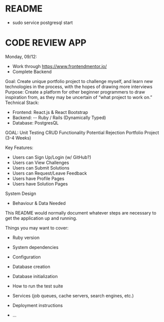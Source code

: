 # README

- sudo service postgresql start

# CODE REVIEW APP

Monday, 09/12: 
- Work through https://www.frontendmentor.io/
- Complete Backend

Goal: Create unique portfolio project to challenge myself, and learn new technologies in the process, with the hopes of drawing more interviews
Purpose: Create a platform for other beginner programmers to draw inspiration from, as they may be uncertain of “what project to work on.”
Technical Stack:
- Frontend: React.js & React Bootstrap
- Backend:
-- Ruby / Rails (Dynamically Typed)
- Database: PostgresQL

GOAL: 
Unit Testing CRUD Functionality
Potential Rejection
Portfolio Project (3-4 Weeks)

Key Features: 
- Users can Sign Up/Login (w/ GitHub?)
- Users can View Challenges
- Users can Submit Solutions
- Users can Request/Leave Feedback
- Users have Profile Pages
- Users have Solution Pages

System Design
- Behaviour & Data Needed



This README would normally document whatever steps are necessary to get the
application up and running.

Things you may want to cover:

* Ruby version

* System dependencies

* Configuration

* Database creation

* Database initialization

* How to run the test suite

* Services (job queues, cache servers, search engines, etc.)

* Deployment instructions

* ...
